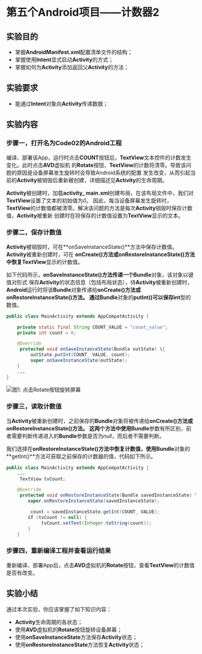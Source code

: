 # 第五个**Android**项目——计数器2

## 实验目的

 * 掌握**AndroidManifest.xml**配置清单文件的结构；
 * 掌握使用**Intent**显式启动**Activity**的方式；
 * 掌握如何为**Activity**添加返回父**Activity**的方法；

## 实验要求
* 能通过**Intent**对象向**Activity**传递数据；
 
## 实验内容

### 步骤一，打开名为Code02的Android工程

编译、部署该App，运行时点击**COUNT**按钮后，**TextView**文本控件的计数发生变化。此时点击**AVD**虚拟机
的**Rotate**按钮，**TextView**的计数将清零。导致该问题的原因是设备屏幕发生旋转时会导致Android系统的配置
发生改变，从而引起当前的**Activity**被销毁后重新被创建，详细描述见**Activity**的生命周期。

**Activity**被创建时，加载**activity_ main.xml**创建布局，在该布局文件中，我们对**TextView**设置了文本的初始值为*0*。
因此，每当设备屏幕发生旋转时，**TextView**的计数值都被清零。解决该问题的方法是每次**Activity**销毁时保存计数值，**Activity**被重新
创建时在将保存的计数值设置为**TextView**显示的文本。

### 步骤二，保存计数值
**Activity**被销毁时，可在**onSaveInstanceState()**方法中保存计数值。**Activity**被重新创建时，可在
**onCreate()**方法或**onRestoreInstanceState()**方法中恢复**TextView**显示的计数值。

如下代码所示，**onSaveInstanceState()**方法传递一个**Bundle**对象，该对象以键值对形式
保存**Activity**的状态信息（包括布局状态），待**Activity**被重新创建时，**Android**运行时将该**Bundle**对象传递给**onCreate()**方法或**onRestoreInstanceState()**方法。
通过**Bundle**对象的**putInt()**可以保存**int**型的数值。

```Java
public class MainActivity extends AppCompatActivity {

    private static final String COUNT_VALUE = "count_value";
    private int count = 0;

    @Override
     protected void onSaveInstanceState(Bundle outState) \{ 
         outState.putInt(COUNT_ VALUE, count); 
         super.onSaveInstanceState(outState); 
    }
    ...
}
``` 
![图1. 点击**Rotate**按钮旋转屏幕](https://raw.githubusercontent.com/xgqin/AndroidDevelopment/master/images/ch02/Code02_avd_rotate.png)
<span id="code02_avd_rotate"></span>


### 步骤三，读取计数值

当**Activity**被重新创建时，之前保存的**Bundle**对象将被传递给**onCreate()**方法或**onRestoreInstanceState()**方法。
这两个方法中使用**Bundle**参数有所区别，前者需要判断传递进入的**Bundle**参数是否为*null*，而后者不需要判断。

我们选择在**onRestoreInstanceState()**方法中恢复计数值，使用**Bundle**对象的**getInt()**方法可获取之前保存的计数器的值，代码如下所示。

```Java
public class MainActivity extends AppCompatActivity {
    ...
     TextView tvCount; 

    @Override
     protected void onRestoreInstanceState(Bundle savedInstanceState) \{ 
        super.onRestoreInstanceState(savedInstanceState);

         count = savedInstanceState.getInt(COUNT_ VALUE); 
        if (tvCount != null) {
             tvCount.setText(Integer.toString(count)); 
        }
    }
``` 

### 步骤四，重新编译工程并查看运行结果
重新编译、部署App后，点击**AVD**虚拟机的**Rotate**按钮，查看**TextView**的计数值是否有改变。

## 实验小结
 通过本次实验，你应该掌握了如下知识内容：
 
* **Activity**生命周期的各状态；
* 使用**AVD**虚拟机的**Rotate**按钮旋转设备屏幕；
* 使用**onSaveInstanceState**方法保存**Activity**状态；
* 使用**onRestoreInstanceState**方法恢复**Activity**状态；